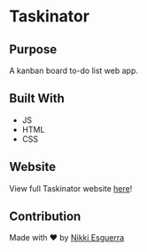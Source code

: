 # Taskinator

## Purpose
A kanban board to-do list web app.

## Built With
* JS
* HTML
* CSS

## Website
View full Taskinator website [here](https://desguerra.github.io/taskinator/)!

## Contribution
Made with ❤️ by [Nikki Esguerra](https://desguerra.github.io/)